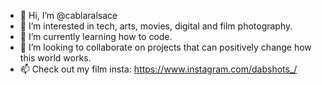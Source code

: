 - 👋 Hi, I’m @cablaralsace
- 👀 I’m interested in tech, arts, movies, digital and film photography.
- 🌱 I’m currently learning how to code.
- 💞️ I’m looking to collaborate on projects that can positively change how this world works.
- 📫 Check out my film insta: https://www.instagram.com/dabshots_/

<!---
cablaralsace/cablaralsace is a ✨ special ✨ repository because its `README.md` (this file) appears on your GitHub profile.
You can click the Preview link to take a look at your changes.
--->
